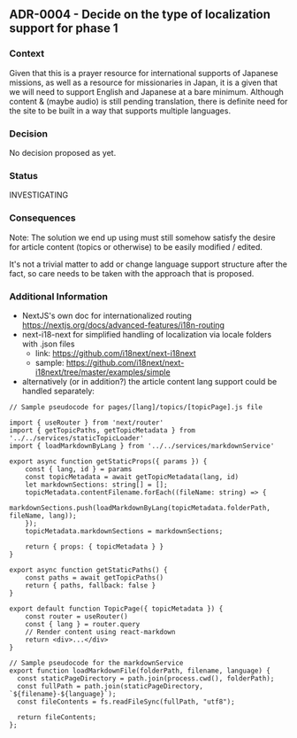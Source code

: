 ## ADR-0004 - Decide on the type of localization support for phase 1

### Context

Given that this is a prayer resource for international supports of Japanese missions, as well as a resource for missionaries in Japan, it is a given that we will need to support English and Japanese at a bare minimum. Although content & (maybe audio) is still pending translation, there is definite need for the site to be built in a way that supports multiple languages.

### Decision

No decision proposed as yet.

### Status

INVESTIGATING

### Consequences

Note: The solution we end up using must still somehow satisfy the desire for article content (topics or otherwise) to be easily modified / edited.

It's not a trivial matter to add or change language support structure after the fact, so care needs to be taken with the approach that is proposed.


### Additional Information

- NextJS's own doc for internationalized routing https://nextjs.org/docs/advanced-features/i18n-routing
- next-i18-next for simplified handling of localization via locale folders with .json files 
    - link: https://github.com/i18next/next-i18next
    - sample: https://github.com/i18next/next-i18next/tree/master/examples/simple
- alternatively (or in addition?) the article content lang support could be handled separately:

~~~
// Sample pseudocode for pages/[lang]/topics/[topicPage].js file

import { useRouter } from 'next/router'
import { getTopicPaths, getTopicMetadata } from '../../services/staticTopicLoader'
import { loadMarkdownByLang } from '../../services/markdownService'

export async function getStaticProps({ params }) {
    const { lang, id } = params
    const topicMetadata = await getTopicMetadata(lang, id)
    let markdownSections: string[] = [];
    topicMetadata.contentFilename.forEach((fileName: string) => {
        markdownSections.push(loadMarkdownByLang(topicMetadata.folderPath, fileName, lang));
    });
    topicMetadata.markdownSections = markdownSections;
    
    return { props: { topicMetadata } }
}

export async function getStaticPaths() {
    const paths = await getTopicPaths()
    return { paths, fallback: false }
}

export default function TopicPage({ topicMetadata }) {
    const router = useRouter()
    const { lang } = router.query
    // Render content using react-markdown
    return <div>...</div>
}
~~~

~~~
// Sample pseudocode for the markdownService
export function loadMarkdownFile(folderPath, filename, language) {
  const staticPageDirectory = path.join(process.cwd(), folderPath);
  const fullPath = path.join(staticPageDirectory, `${filename}-${language}`);
  const fileContents = fs.readFileSync(fullPath, "utf8");
 
  return fileContents;
};
~~~
